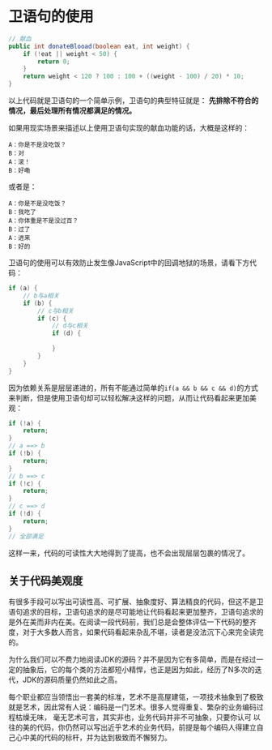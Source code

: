 # 卫语句的使用

```java
// 献血
public int donateBlooad(boolean eat, int weight) {
    if (!eat || weight < 50) {
        return 0;
    }
    return weight < 120 ? 100 : 100 + ((weight - 100) / 20) * 10;
}
```
以上代码就是卫语句的一个简单示例，卫语句的典型特征就是：
**先排除不符合的情况，最后处理所有情况都满足的情况。**

如果用现实场景来描述以上使用卫语句实现的献血功能的话，大概是这样的：
```
A：你是不是没吃饭？
B：对
A：滚！
B：好嘞
```

或者是：
```
A：你是不是没吃饭？
B：我吃了
A：你体重是不是没过百？
B：过了
A：进来
B：好的
```

卫语句的使用可以有效防止发生像JavaScript中的回调地狱的场景，请看下方代码：
```java
if (a) {
	// b与a相关
    if (b) {
    	// c与b相关
        if (c) {
        	// d与c相关
            if (d) {
                
            }
        }
    }
}

```
因为依赖关系是层层递进的，所有不能通过简单的`if(a && b && c && d)`的方式来判断，但是使用卫语句却可以轻松解决这样的问题，从而让代码看起来更加美观：
```java
if (!a) {
    return;
}
// a ==> b
if (!b) {
    return;
}
// b ==> c
if (!c) {
    return;
}
// c ==> d
if (!d) {
    return;
}
// 全部满足
```

这样一来，代码的可读性大大地得到了提高，也不会出现层层包裹的情况了。

## 关于代码美观度
有很多手段可以写出可读性高、可扩展、抽象度好、算法精良的代码，但这不是卫语句追求的目标，卫语句追求的是尽可能地让代码看起来更加整齐，卫语句追求的是外在美而非内在美。在阅读一段代码前，我们总是会整体评估一下代码的整齐度，对于大多数人而言，如果代码看起来杂乱不堪，读者是没法沉下心来完全读完的。

为什么我们可以不费力地阅读JDK的源码？并不是因为它有多简单，而是在经过一定的抽象后，它的每个类的方法都短小精悍，也正是因为如此，经历了N多次的迭代，JDK的源码质量仍然如此之高。

每个职业都应当领悟出一套美的标准，艺术不是高屋建瓴，一项技术抽象到了极致就是艺术，因此常有人说：编码是一门艺术。很多人觉得重复、繁杂的业务编码过程枯燥无味， 毫无艺术可言，其实非也，业务代码并非不可抽象，只要你认可 以往的美的代码，你仍然可以写出近乎艺术的业务代码，前提是每个编码人得建立自己心中美的代码的标杆，并为达到极致而不懈努力。